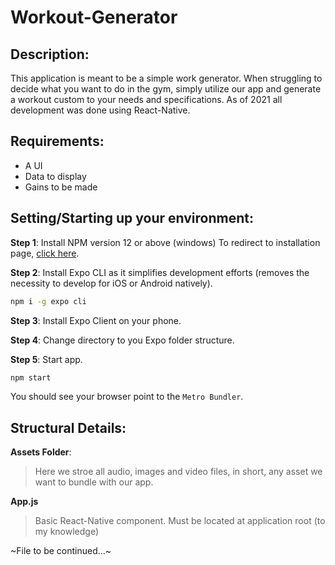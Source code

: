 # Workout-Generator

## Description:
This application is meant to be a simple work generator. When struggling to decide what you want to do in the gym, simply utilize our app and generate a workout custom to your needs and specifications. As of 2021 all development was done using React-Native. 

## Requirements:
- A UI
- Data to display
- Gains to be made

## Setting/Starting up your environment:

**Step 1**: Install NPM version 12 or above (windows)
To redirect to installation page, [click here](https://docs.npmjs.com/downloading-and-installing-node-js-and-npm).

**Step 2**: Install Expo CLI as it simplifies development efforts (removes the necessity to develop for iOS or Android natively).
```cmd
npm i -g expo cli
```
**Step 3**: Install Expo Client on your phone.

**Step 4**: Change directory to you Expo folder structure.

**Step 5**: Start app.
```cmd
npm start
```
You should see your browser point to the `Metro Bundler`.


## Structural Details:

**Assets Folder**:
>Here we stroe all audio, images and video files, in short, any asset we want to bundle with our app.

**App.js**
>Basic React-Native component. Must be located at application root (to my knowledge)

~File to be continued...~

